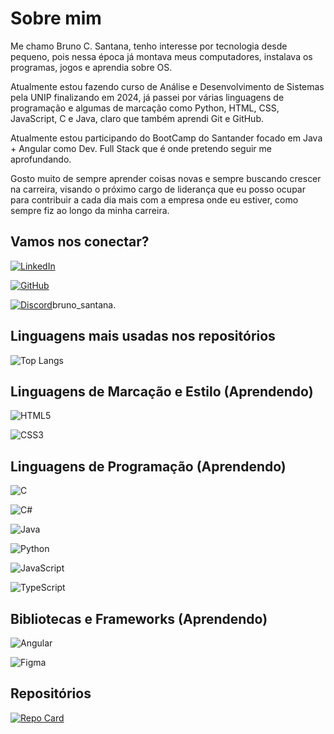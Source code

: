 # Sobre mim

Me chamo Bruno C. Santana, tenho interesse por tecnologia desde pequeno, pois nessa época já montava meus computadores, instalava os programas, jogos e aprendia sobre OS.

Atualmente estou fazendo curso de Análise e Desenvolvimento de Sistemas pela UNIP finalizando em 2024, já passei por várias linguagens de programação e algumas de marcação como Python, HTML, CSS, JavaScript, C e Java, claro que também aprendi Git e GitHub.

Atualmente estou participando do BootCamp do Santander focado em Java + Angular como Dev. Full Stack que é onde pretendo seguir me aprofundando.

Gosto muito de sempre aprender coisas novas e sempre buscando crescer na carreira, visando o próximo cargo de liderança que eu posso ocupar para contribuir a cada dia mais com a empresa onde eu estiver, como sempre fiz ao longo da minha carreira.

## Vamos nos conectar?
[![LinkedIn](https://img.shields.io/badge/LinkedIn-000?style=for-the-badge&logo=linkedin&logoColor=0E76A8)](https://https://www.linkedin.com/in/bruno--santana/)

[![GitHub](https://img.shields.io/badge/GitHub-000?style=for-the-badge&logo=github)](https://github.com/BrunooSantana/)

[![Discord](https://img.shields.io/badge/Discord-000?style=for-the-badge&logo=discord)](https://www.discord.com/in/bruno_santana./)bruno_santana.

## Linguagens mais usadas nos repositórios
![Top Langs](https://github-readme-stats-git-masterrstaa-rickstaa.vercel.app/api/top-langs/?username=BrunooSantana&bg_color=000&border_color=30A3DC&title_color=E94D5F&text_color=FFF)

## Linguagens de Marcação e Estilo (Aprendendo)
![HTML5](https://img.shields.io/badge/HTML5-000?style=for-the-badge&logo=html5)

![CSS3](https://img.shields.io/badge/CSS3-000?style=for-the-badge&logo=css3&logoColor=264CE4)

## Linguagens de Programação (Aprendendo)
![C](https://img.shields.io/badge/C-000?style=for-the-badge&logo=c)

![C#](https://img.shields.io/badge/C%23-000?style=for-the-badge&logo=c-sharp&logoColor=823085)

![Java](https://img.shields.io/badge/Java-000?style=for-the-badge&logo=oracle)

![Python](https://img.shields.io/badge/Python-000?style=for-the-badge&logo=python)

![JavaScript](https://img.shields.io/badge/JavaScript-000?style=for-the-badge&logo=javascript)

![TypeScript](https://img.shields.io/badge/TypeScript-000?style=for-the-badge&logo=typescript)

## Bibliotecas e Frameworks (Aprendendo)
![Angular](https://img.shields.io/badge/Angular-000?style=for-the-badge&logo=angular&logoColor=C3002F)

![Figma](https://img.shields.io/badge/Figma-000?style=for-the-badge&logo=figma&logoColor=C3002F)

## Repositórios

[![Repo Card](https://github-readme-stats.vercel.app/api/pin/?username=BrunooSantana&repo=RocketSeat-Projects&bg_color=000&border_color=30A3DC&show_icons=true&icon_color=30A3DC&title_color=E94D5F&text_color=FFF)](https://github.com/BrunooSantana/RocketSeat-Projects)



